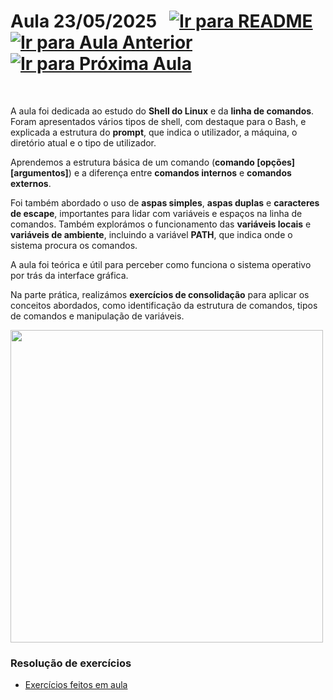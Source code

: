 # Aula 23/05/2025 &nbsp; [![Ir para README](https://img.shields.io/badge/Indice-Verde?style=for-the-badge)](../README.md#indice) &nbsp; [![Ir para Aula Anterior](https://img.shields.io/badge/Anterior-Aula%2010-007ACC?style=for-the-badge)](../aulas/16-05-2025.md) [![Ir para Próxima Aula](https://img.shields.io/badge/Próxima-Aula%2012-007ACC?style=for-the-badge)](../aulas/04-06-2025.md)

<br>
<p> A aula foi dedicada ao estudo do <b>Shell do Linux</b> e da <b>linha de comandos</b>. Foram apresentados vários tipos de shell, com destaque para o Bash, e explicada a estrutura do <b>prompt</b>, que indica o utilizador, a máquina, o diretório atual e o tipo de utilizador. </p> <p> Aprendemos a estrutura básica de um comando (<b>comando [opções] [argumentos]</b>) e a diferença entre <b>comandos internos</b> e <b>comandos externos</b>. </p> <p> Foi também abordado o uso de <b>aspas simples</b>, <b>aspas duplas</b> e <b>caracteres de escape</b>, importantes para lidar com variáveis e espaços na linha de comandos. Também explorámos o funcionamento das <b>variáveis locais</b> e <b>variáveis de ambiente</b>, incluindo a variável <b>PATH</b>, que indica onde o sistema procura os comandos. </p> <p> A aula foi teórica e útil para perceber como funciona o sistema operativo por trás da interface gráfica. </p> <p> Na parte prática, realizámos <b>exercícios de consolidação</b> para aplicar os conceitos abordados, como identificação da estrutura de comandos, tipos de comandos e manipulação de variáveis. </p>



<img src="https://github.com/user-attachments/assets/34ce8e84-d3f2-4df0-9b90-29e640c29b0f" width="500" />



### Resolução de exercícios

- [Exercícios feitos em aula](../fichas/exercicios_aula_23-05.pdf)


